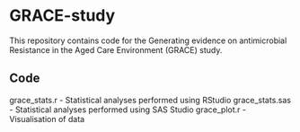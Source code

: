 # GRACE-study
This repository contains code for the Generating evidence on antimicrobial Resistance in the Aged Care Environment (GRACE) study. 

## Code
grace_stats.r - Statistical analyses performed using RStudio
grace_stats.sas - Statistical analyses performed using SAS Studio
grace_plot.r - Visualisation of data
